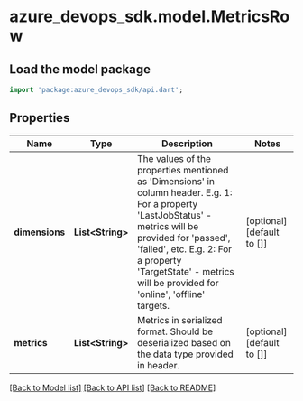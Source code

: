 # azure_devops_sdk.model.MetricsRow

## Load the model package
```dart
import 'package:azure_devops_sdk/api.dart';
```

## Properties
Name | Type | Description | Notes
------------ | ------------- | ------------- | -------------
**dimensions** | **List&lt;String&gt;** | The values of the properties mentioned as &#39;Dimensions&#39; in column header. E.g. 1: For a property &#39;LastJobStatus&#39; - metrics will be provided for &#39;passed&#39;, &#39;failed&#39;, etc. E.g. 2: For a property &#39;TargetState&#39; - metrics will be provided for &#39;online&#39;, &#39;offline&#39; targets. | [optional] [default to []]
**metrics** | **List&lt;String&gt;** | Metrics in serialized format. Should be deserialized based on the data type provided in header. | [optional] [default to []]

[[Back to Model list]](../README.md#documentation-for-models) [[Back to API list]](../README.md#documentation-for-api-endpoints) [[Back to README]](../README.md)


